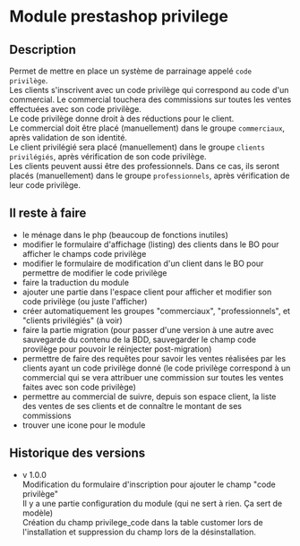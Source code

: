 # Module prestashop privilege #

## Description ##

Permet de mettre en place un système de parrainage appelé `code privilège`.  
Les clients s'inscrivent avec un code privilège qui correspond au code d'un commercial. Le commercial touchera des commissions sur toutes les ventes effectuées avec son code privilège.  
Le code privilège donne droit à des réductions pour le client.  
Le commercial doit être placé (manuellement) dans le groupe `commerciaux`, après validation de son identité.  
Le client privilégié sera placé (manuellement) dans le groupe `clients privilégiés`, après vérification de son code privilège.  
Les clients peuvent aussi être des professionnels. Dans ce cas, ils seront placés (manuellement) dans le groupe `professionnels`, après vérification de leur code privilège.  


## Il reste à faire ##
- le ménage dans le php (beaucoup de fonctions inutiles)
- modifier le formulaire d'affichage (listing) des clients dans le BO pour afficher le champs code privilège
- modifier le formulaire de modification d'un client dans le BO pour permettre de modifier le code privilège
- faire la traduction du module
- ajouter une partie dans l'espace client pour afficher et modifier son code privilège (ou juste l'afficher)
- créer automatiquement les groupes "commerciaux", "professionnels", et "clients privilégiés" (à voir)
- faire la partie migration (pour passer d'une version à une autre avec sauvegarde du contenu de la BDD, sauvegarder le champ code provilège pour pouvoir le réinjecter post-migration)
- permettre de faire des requêtes pour savoir les ventes réalisées par les clients ayant un code privilège donné (le code privilège correspond à un commercial qui se vera attribuer une commission sur toutes les ventes faites avec son code privilège)
- permettre au commercial de suivre, depuis son espace client, la liste des ventes de ses clients et de connaître le montant de ses commissions
- trouver une icone pour le module


## Historique des versions ##
- v 1.0.0  
Modification du formulaire d'inscription pour ajouter le champ "code privilège"  
Il y a une partie configuration du module (qui ne sert à rien. Ça sert de modèle)  
Création du champ privilege_code dans la table customer lors de l'installation et suppression du champ lors de la désinstallation.
